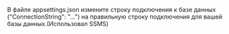  В файле appsettings.json измените строку подключения к базе данных ("ConnectionString": "...") на правильную строку подключения для вашей базы данных.(Использовал SSMS)
 
